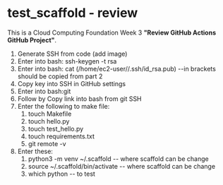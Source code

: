 # test_scaffold - review
This is a Cloud Computing Foundation Week 3 **"Review GitHub Actions GitHub Project"**.

1. Generate SSH from code (add image)
2. Enter into bash: ssh-keygen -t rsa
3. Enter into bash: cat (/home/ec2-user//.ssh/id_rsa.pub) --in brackets should be copied from part 2
4. Copy key into SSH in GitHub settings
5. Enter into bash:git 
6. Follow by Copy link into bash from git SSH 
7. Enter the following to make file: 
    1. touch Makefile
    2. touch hello.py
    3. touch test_hello.py
    4. touch requirements.txt
    5. git remote -v
8. Enter these:
    1. python3 -m venv ~/.scaffold      -- where scaffold can be change
    2. source ~/.scaffold/bin/activate  -- where scaffold can be change
    3. which python                     -- to test
